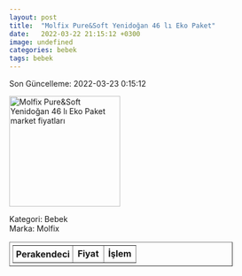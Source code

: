 ```yaml
---
layout: post
title:  "Molfix Pure&Soft Yenidoğan 46 lı Eko Paket"
date:   2022-03-22 21:15:12 +0300
image: undefined
categories: bebek
tags: bebek
---
```


Son Güncelleme: 2022-03-23 0:15:12

<img src="undefined" width="200" alt="Molfix Pure&Soft Yenidoğan 46 lı Eko Paket market fiyatları" />

Kategori: Bebek
<br />
Marka: Molfix

<table border="1" style="padding: 5px;width:80%;">
  <tr>
    <td style="padding: 5px;"><strong>Perakendeci</strong></td>
    <td><strong>Fiyat</strong></td>
    <td><strong>İşlem</strong></td>
  </tr>
  
</table>
